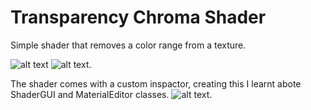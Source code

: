 # Transparency Chroma Shader

Simple shader that removes a color range from a texture.  

![alt text](https://github.com/TutanDev/UnityPortfolio/blob/master/UnityProject/Assets/ReadMeImages/TransChromaOff.JPG) ![alt text](https://github.com/TutanDev/UnityPortfolio/blob/master/UnityProject/Assets/ReadMeImages/TransChromaOn.JPG).


The shader comes with a custom inspactor, creating this I learnt abote ShaderGUI and MaterialEditor classes.
![alt text](https://github.com/TutanDev/UnityPortfolio/blob/master/UnityProject/Assets/ReadMeImages/TransChromaEditor.JPG).

